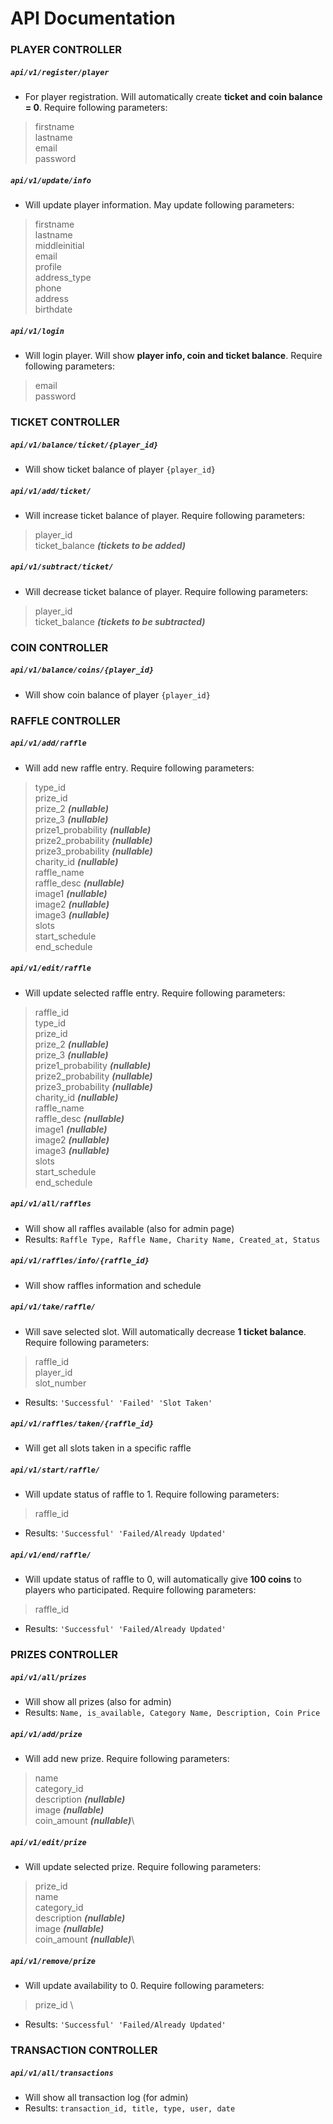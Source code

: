 # API Documentation

### PLAYER CONTROLLER

##### `api/v1/register/player`

* For player registration. Will automatically create **ticket and coin balance = 0**. Require following parameters:
>firstname \
>lastname \
>email \
>password 

##### `api/v1/update/info`

* Will update player information. May update following parameters:
>firstname \
>lastname \
>middleinitial \
>email \
>profile \
>address_type \
>phone \
>address \
>birthdate 

##### `api/v1/login`

* Will login player. Will show **player info, coin and ticket balance**. Require following parameters:
>email \
>password

### TICKET CONTROLLER

##### `api/v1/balance/ticket/{player_id}`

* Will show ticket balance of player `{player_id}`

##### `api/v1/add/ticket/`

* Will increase ticket balance of player. Require following parameters:
>player_id \
>ticket_balance ***(tickets to be added)*** 

##### `api/v1/subtract/ticket/`

* Will decrease ticket balance of player. Require following parameters:
>player_id \
>ticket_balance ***(tickets to be subtracted)*** 

### COIN CONTROLLER

##### `api/v1/balance/coins/{player_id}`

* Will show coin balance of player `{player_id}`


### RAFFLE CONTROLLER

##### `api/v1/add/raffle`

* Will add new raffle entry. Require following parameters:
>type_id \
>prize_id \
>prize_2 ***(nullable)***\
>prize_3 ***(nullable)***\
>prize1_probability ***(nullable)***\
>prize2_probability ***(nullable)***\
>prize3_probability ***(nullable)***\
>charity_id ***(nullable)***\
>raffle_name \
>raffle_desc ***(nullable)***\
>image1 ***(nullable)***\
>image2 ***(nullable)***\
>image3 ***(nullable)***\
>slots \
>start_schedule \
>end_schedule

##### `api/v1/edit/raffle`

* Will update selected raffle entry. Require following parameters:
>raffle_id \
>type_id \
>prize_id \
>prize_2 ***(nullable)***\
>prize_3 ***(nullable)***\
>prize1_probability ***(nullable)***\
>prize2_probability ***(nullable)***\
>prize3_probability ***(nullable)***\
>charity_id ***(nullable)***\
>raffle_name \
>raffle_desc ***(nullable)***\
>image1 ***(nullable)***\
>image2 ***(nullable)***\
>image3 ***(nullable)***\
>slots \
>start_schedule \
>end_schedule

##### `api/v1/all/raffles`

* Will show all raffles available (also for admin page)
* Results: `Raffle Type, Raffle Name, Charity Name, Created_at, Status`

##### `api/v1/raffles/info/{raffle_id}`

* Will show raffles information and schedule

##### `api/v1/take/raffle/`

* Will save selected slot. Will automatically decrease **1 ticket balance**. Require following parameters:
>raffle_id \
>player_id \
>slot_number 
* Results: `'Successful' 'Failed' 'Slot Taken'`

##### `api/v1/raffles/taken/{raffle_id}`

* Will get all slots taken in a specific raffle

##### `api/v1/start/raffle/`

* Will update status of raffle to 1. Require following parameters:
>raffle_id 
* Results: `'Successful' 'Failed/Already Updated'`

##### `api/v1/end/raffle/`

* Will update status of raffle to 0, will automatically give **100 coins** to players who participated. Require following parameters:
>raffle_id 
* Results: `'Successful' 'Failed/Already Updated'`

### PRIZES CONTROLLER

##### `api/v1/all/prizes`

* Will show all prizes (also for admin)
* Results: `Name, is_available, Category Name, Description, Coin Price`

##### `api/v1/add/prize`

* Will add new prize. Require following parameters:
>name \
>category_id \
>description ***(nullable)***\
>image ***(nullable)***\
>coin_amount ***(nullable)***\

##### `api/v1/edit/prize`

* Will update selected prize. Require following parameters:
>prize_id \
>name \
>category_id \
>description ***(nullable)***\
>image ***(nullable)***\
>coin_amount ***(nullable)***\

##### `api/v1/remove/prize`

* Will update availability to 0. Require following parameters:
>prize_id \
* Results: `'Successful' 'Failed/Already Updated'`

### TRANSACTION CONTROLLER

##### `api/v1/all/transactions`

* Will show all transaction log (for admin)
* Results: `transaction_id, title, type, user, date`
